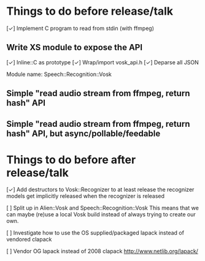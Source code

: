 # Things to do before release/talk

[✓] Implement C program to read from stdin (with ffmpeg)

## Write XS module to expose the API

[✓] Inline::C as prototype
[✓] Wrap/import vosk_api.h
[✓] Deparse all JSON

Module name: Speech::Recognition::Vosk

## Simple "read audio stream from ffmpeg, return hash" API

## Simple "read audio stream from ffmpeg, return hash" API, but async/pollable/feedable

# Things to do before after release/talk

[✓] Add destructors to Vosk::Recognizer to at least release the recognizer
    models get implicitly released when the recognizer is released

[ ] Split up in Alien::Vosk and Speech::Recognition::Vosk
    This means that we can maybe (re)use a local Vosk build instead of always
    trying to create our own.

[ ] Investigate how to use the OS supplied/packaged lapack instead of vendored
    clapack

[ ] Vendor OG lapack instead of 2008 clapack
    http://www.netlib.org/lapack/
